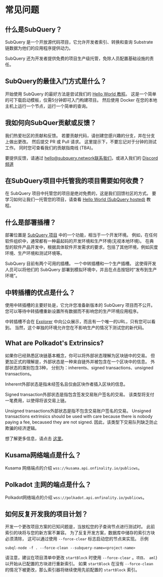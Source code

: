 # 常见问题

## 什么是SubQuery？

SubQuery 是一个开放源代码项目，它允许开发者索引、转换和查询 Substrate 链数据为他们的应用程序提供动力。

SubQuery 还为开发者提供免费的项目生产级托管，免除人员配置基础设施的责任。

## SubQuery的最佳入门方式是什么？

开始使用 SubQuery 的最好方法是尝试我们的 [Hello World 教程](../quickstart/helloworld-localhost.md)。 这是一个简单的可下载启动模板，仅需5分钟即可入门构建项目。 然后使用 Docker 在您的本地主机上运行一个节点，运行一个简单的查询。

## 我如何向SubQuer贡献或反馈？

我们热爱社区的贡献和反馈。 若要贡献代码，请创建您感兴趣的分支，并在分支上做出更改。 然后提交 PR 或 Pull 请求。 这里提示下，不要忘记对于分钟的测试工作。 同时您可查看我们的贡献指南线 (TBA)。

要提供反馈，请通过 hello@subquery.network联系我们，或进入我们的 [Discord 频道](https://discord.com/invite/78zg8aBSMG)

## 在SubQuery项目中托管我的项目需要如何收费？

在 SubQuery 项目中托管您的项目是绝对免费的，这是我们回馈社区的方式。 要学习如何让我们一托管您的项目，请查看 [Hello World (SubQuery hosted)](../quickstart/helloworld-hosted.md) 教程。

## 什么是部署插槽？

部署位置是 [SubQuery 项目](https://project.subquery.network) 中的一个功能，相当于一个开发环境。 例如，在任何软件组织中，通常都有一种最起码的开发环境和生产环境(无视本地环境)。 在典型的软件产品开发中，根据具体软件开发需求的要求，包括了其他环境，例如灰度环境、生产环境和测试环境等。

SubQuery 目前有两个可用的插槽。 一个中转插槽和一个生产插槽。 这使得开发人员可以将他们的 SubQuery 部署到模拟环境中，并且在点击按钮时“发布到生产环境”。

## 中转插槽的优点是什么？

使用中转插槽的主要好处是，它允许您准备新版本的 SubQuery 项目而不公开。 您可以等待中转插槽重新设置所有数据而不影响您的生产环境应用程序。

中转插槽不会在 [Explorer](https://explorer.subquery.network/) 中向公众展示，而且有一个唯一的URL，只有您可以看到。 当然，这个单独的环境允许您在不影响生产的情况下测试您的新代码。

## What are Polkadot's Extrinsics?

如果你已经熟悉区块链基本概念，你可以将外部状态理解为区块链中的交易。 但更加正式的理解是，外部状态是一种来自链外并被包含在一个区块中的信息。 外部状态的类别包含3种， 分别为：inherents、signed transactions、unsigned transactions。

Inherent外部状态是指未经签名且仅由区块作者插入区块的信息。

Signed transaction外部状态是指包含签发交易账户签名的交易。 该类型将支付一笔费用，以使得将该交易上链。

Unsigned transactions外部状态是指不包含交易账户签名的交易。 Unsigned transactions extrinsics should be used with care because there is nobody paying a fee, becaused they are not signed. 因此，该类型下交易队列缺乏防止欺骗的经济逻辑。

想了解更多信息，请点击 [这里](https://substrate.dev/docs/en/knowledgebase/learn-substrate/extrinsics)。

## Kusama网络端点是什么？

Kusama 网络端点的介绍 `wss://kusama.api.onfinality.io/publicws`。

## Polkadot 主网的端点是什么？

Polkadot网络端点的介绍 `wss://polkadot.api.onfinality.io/publicws`。

## 如何反复开发我的项目计划？

开发一个更改项目方案的已知问题是，当放松您的子查询节点进行测试时。 此前索引的块将与您的新方案不兼容。 为了反复开发方案，数据库中储存的索引方块必须清除， 这可以通过使用 `--force-clear` 标志启动您的节点来实现。 示例

```shell
subql-node -f . --force-clean --subquery-name=<project-name>
```

请注意，建议在项目清单中更改 `startBlock` 时使用 `--force-clear` 。`项目。 aml`) 以开始从已配置的方块进行重新索引。 如果 `startBlock` 在没有 `--force-clean` 的情况下被更改，那么索引器将继续使用先前配置的 `startBlock` 索引。
